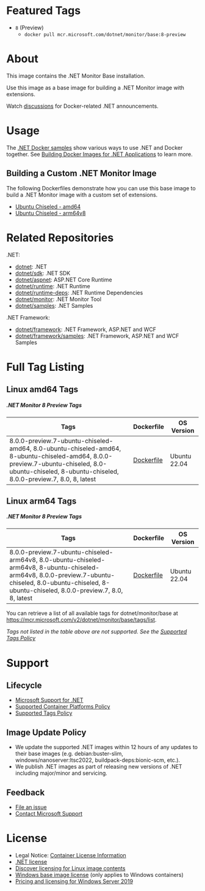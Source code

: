 # Featured Tags

* `8` (Preview)
  * `docker pull mcr.microsoft.com/dotnet/monitor/base:8-preview`

# About

This image contains the .NET Monitor Base installation.

Use this image as a base image for building a .NET Monitor image with extensions.

Watch [discussions](https://github.com/dotnet/dotnet-docker/discussions/categories/announcements) for Docker-related .NET announcements.

# Usage

The [.NET Docker samples](https://github.com/dotnet/dotnet-docker/blob/main/samples/README.md) show various ways to use .NET and Docker together. See [Building Docker Images for .NET Applications](https://docs.microsoft.com/dotnet/core/docker/building-net-docker-images) to learn more.

## Building a Custom .NET Monitor Image

The following Dockerfiles demonstrate how you can use this base image to build a .NET Monitor image with a custom set of extensions.

* [Ubuntu Chiseled - amd64](https://github.com/dotnet/dotnet-docker/blob/main/src/monitor/8.0/ubuntu-chiseled/amd64/Dockerfile)
* [Ubuntu Chiseled - arm64v8](https://github.com/dotnet/dotnet-docker/blob/main/src/monitor/8.0/ubuntu-chiseled/arm64v8/Dockerfile)

# Related Repositories

.NET:

* [dotnet](https://hub.docker.com/_/microsoft-dotnet/): .NET
* [dotnet/sdk](https://hub.docker.com/_/microsoft-dotnet-sdk/): .NET SDK
* [dotnet/aspnet](https://hub.docker.com/_/microsoft-dotnet-aspnet/): ASP.NET Core Runtime
* [dotnet/runtime](https://hub.docker.com/_/microsoft-dotnet-runtime/): .NET Runtime
* [dotnet/runtime-deps](https://hub.docker.com/_/microsoft-dotnet-runtime-deps/): .NET Runtime Dependencies
* [dotnet/monitor](https://hub.docker.com/_/microsoft-dotnet-monitor/): .NET Monitor Tool
* [dotnet/samples](https://hub.docker.com/_/microsoft-dotnet-samples/): .NET Samples

.NET Framework:

* [dotnet/framework](https://hub.docker.com/_/microsoft-dotnet-framework/): .NET Framework, ASP.NET and WCF
* [dotnet/framework/samples](https://hub.docker.com/_/microsoft-dotnet-framework-samples/): .NET Framework, ASP.NET and WCF Samples

# Full Tag Listing

## Linux amd64 Tags
##### .NET Monitor 8 Preview Tags
Tags | Dockerfile | OS Version
-----------| -------------| -------------
8.0.0-preview.7-ubuntu-chiseled-amd64, 8.0-ubuntu-chiseled-amd64, 8-ubuntu-chiseled-amd64, 8.0.0-preview.7-ubuntu-chiseled, 8.0-ubuntu-chiseled, 8-ubuntu-chiseled, 8.0.0-preview.7, 8.0, 8, latest | [Dockerfile](https://github.com/dotnet/dotnet-docker/blob/main/src/monitor-base/8.0/ubuntu-chiseled/amd64/Dockerfile) | Ubuntu 22.04

## Linux arm64 Tags
##### .NET Monitor 8 Preview Tags
Tags | Dockerfile | OS Version
-----------| -------------| -------------
8.0.0-preview.7-ubuntu-chiseled-arm64v8, 8.0-ubuntu-chiseled-arm64v8, 8-ubuntu-chiseled-arm64v8, 8.0.0-preview.7-ubuntu-chiseled, 8.0-ubuntu-chiseled, 8-ubuntu-chiseled, 8.0.0-preview.7, 8.0, 8, latest | [Dockerfile](https://github.com/dotnet/dotnet-docker/blob/main/src/monitor-base/8.0/ubuntu-chiseled/arm64v8/Dockerfile) | Ubuntu 22.04

You can retrieve a list of all available tags for dotnet/monitor/base at https://mcr.microsoft.com/v2/dotnet/monitor/base/tags/list.
<!--End of generated tags-->

*Tags not listed in the table above are not supported. See the [Supported Tags Policy](https://github.com/dotnet/dotnet-docker/blob/main/documentation/supported-tags.md)*

# Support

## Lifecycle

* [Microsoft Support for .NET](https://github.com/dotnet/core/blob/main/microsoft-support.md)
* [Supported Container Platforms Policy](https://github.com/dotnet/dotnet-docker/blob/main/documentation/supported-platforms.md)
* [Supported Tags Policy](https://github.com/dotnet/dotnet-docker/blob/main/documentation/supported-tags.md)

## Image Update Policy

* We update the supported .NET images within 12 hours of any updates to their base images (e.g. debian:buster-slim, windows/nanoserver:ltsc2022, buildpack-deps:bionic-scm, etc.).
* We publish .NET images as part of releasing new versions of .NET including major/minor and servicing.

## Feedback

* [File an issue](https://github.com/dotnet/dotnet-docker/issues/new/choose)
* [Contact Microsoft Support](https://support.microsoft.com/contactus/)

# License

* Legal Notice: [Container License Information](https://aka.ms/mcr/osslegalnotice)
* [.NET license](https://github.com/dotnet/dotnet-docker/blob/main/LICENSE)
* [Discover licensing for Linux image contents](https://github.com/dotnet/dotnet-docker/blob/main/documentation/image-artifact-details.md)
* [Windows base image license](https://docs.microsoft.com/virtualization/windowscontainers/images-eula) (only applies to Windows containers)
* [Pricing and licensing for Windows Server 2019](https://www.microsoft.com/cloud-platform/windows-server-pricing)

